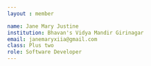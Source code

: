 ```yaml
--- 
layout : member 

name: Jane Mary Justine
institution: Bhavan's Vidya Mandir Girinagar
email: janemaryxiia@gmail.com
class: Plus two
role: Software Developer 
--- 
```

